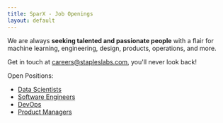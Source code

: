 ```yaml
---
title: SparX - Job Openings
layout: default
---
```


We are always **seeking talented and passionate people** with a flair
for machine learning, engineering, design, products, operations, and
more.

Get in touch at
[careers@stapleslabs.com](mailto:careers@stapleslabs.com), you'll
never look back!

Open Positions:

- [Data Scientists](jobs/data_scientist.html)
- [Software Engineers](jobs/software_engineer.html)
- [DevOps](jobs/devops.html)
- [Product Managers](jobs/product_manager.html)
